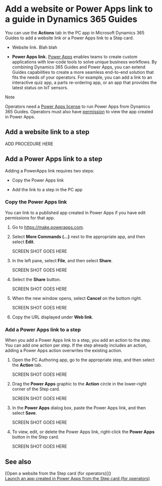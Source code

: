 

# Add a website or Power Apps link to a guide in Dynamics 365 Guides

You can use the **Actions** tab in the PC app in Microsoft Dynamics 365 Guides to add a website link or a Power Apps link to a Step card.

- Website link. Blah blah

- **Power Apps link.** [Power Apps](https://products.office.com/en-us/business/microsoft-powerapps) enables teams to create custom 
applications with low-code tools to solve unique business workflows. By combining Dynamics 365 Guides and Power Apps, you can extend 
Guides capabilities to create a more seamless end-to-end solution that fits the needs of your operators. For example, you can add a 
link to an interactive quiz app, a parts re-ordering app, or an app that provides the latest status on IoT sensors.  

>[!NOTE]
>Operators need a [Power Apps license](https://powerapps.microsoft.com/en-us/pricing/) to run Power Apps from Dynamics 365 Guides. 
Operators must also have [permission](https://docs.microsoft.com/en-us/powerapps/maker/canvas-apps/share-app#share-an-app) to view the app created in Power Apps.

## Add a website link to a step

ADD PROCEDURE HERE


## Add a Power Apps link to a step

Adding a PowerApps link requires two steps:

- Copy the Power Apps link

- Add the link to a step in the PC app

### Copy the Power Apps link

You can link to a published app created in Power Apps if you have edit permissions for that app. 

1.	Go to https://make.powerapps.com.

2.	Select **More Commands (…)** next to the appropriate app, and then select **Edit**.

     SCREEN SHOT GOES HERE
 
3.	In the left pane, select **File**, and then select **Share**. 

     SCREEN SHOT GOES HERE
 
4.	Select the **Share** button.

     SCREEN SHOT GOES HERE 

5.	When the new window opens, select **Cancel** on the bottom right.

     SCREEN SHOT GOES HERE 

6.	Copy the URL displayed under **Web link**. 

### Add a Power Apps link to a step 

When you add a Power Apps link to a step, you add an action to the step. You can add one action per step. 
If the step already includes an action, adding a Power Apps action overwrites the existing action.

1.	Open the PC Authoring app, go to the appropriate step, and then select the **Action** tab.

     SCREEN SHOT GOES HERE

2.	Drag the **Power Apps** graphic to the **Action** circle in the lower-right corner of the Step card.

     SCREEN SHOT GOES HERE

3.	In the **Power Apps** dialog box, paste the Power Apps link, and then select **Save**.

     SCREEN SHOT GOES HERE

4.	To view, edit, or delete the Power Apps link, right-click the **Power Apps** button in the Step card.

     SCREEN SHOT GOES HERE
     
## See also

[Open a website from the Step card (for operators)[()<br>
[Launch an app created in Power Apps from the Step card (for operators)]()

 
